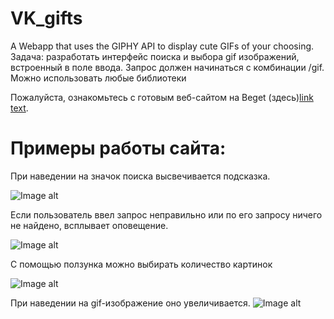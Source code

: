 # VK_gifts
A Webapp that uses the GIPHY API to display cute GIFs of your choosing.
Задача: разработать интерфейс поиска и выбора gif изображений, встроенный в поле ввода. Запрос должен начинаться с комбинации /gif. Можно использовать любые библиотеки

Пожалуйста, ознакомьтесь с готовым веб-сайтом на Beget (здесь)[link text](http://selenak.beget.tech).

# Примеры работы сайта:
При наведении на значок поиска высвечивается подсказка.

![Image alt](https://github.com/sonikom/VK_gifts/blob/main/images/sc1.png)


Если пользователь ввел запрос неправильно или по его запросу ничего не найдено, всплывает оповещение.

![Image alt](https://github.com/sonikom/VK_gifts/blob/main/images/sc2.png)


С помощью ползунка можно выбирать количество картинок

![Image alt](https://github.com/sonikom/VK_gifts/blob/main/images/sc3.PNG)


При наведении на gif-изображение оно увеличивается.
![Image alt](https://github.com/sonikom/VK_gifts/blob/main/images/sc4.png)
